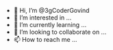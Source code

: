 - 👋 Hi, I’m @3gCoderGovind
- 👀 I’m interested in ...
- 🌱 I’m currently learning ...
- 💞️ I’m looking to collaborate on ...
- 📫 How to reach me ...

<!---
3gCoderGovind/3gCoderGovind is a ✨ special ✨ repository because its `README.md` (this file) appears on your GitHub profile.
You can click the Preview link to take a look at your changes.
--->
